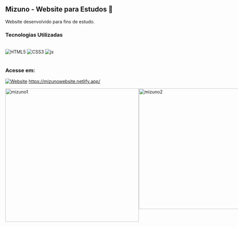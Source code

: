 ## Mizuno - Website para Estudos 📒

Website desenvolvido para fins de estudo.

### Tecnologias Utilizadas

<div style="display: inline_block"><br/>
    <img align="center" alt="HTML5"src="https://img.shields.io/badge/HTML5-E34F26?style=for-the-badge&logo=html5&logoColor=white"/>
    <img align="center" alt="CSS3"src="https://img.shields.io/badge/CSS3-1572B6?style=for-the-badge&logo=css3&logoColor=white"/>
    <img align="center" alt="js"src="https://img.shields.io/badge/JavaScript-F7DF1E?style=for-the-badge&logo=javascript&logoColor=black"/>
</div><br/>

### Acesse em:

[![Website](https://img.shields.io/badge/website-000000?style=for-the-badge&logo=About.me&logoColor=white)](https://gordinhadasverduras.netlify.app/) https://mizunowebsite.netlify.app/

<div style="display: flex"><br/>
<img align="center" alt="mizuno1"src="https://github.com/muriloalvesx/Mizuno-Website/assets/153781890/ec5ba6ca-ae3d-4849-acf4-51c2d17e273a" width="420px"/>
<img align="center" alt="mizuno2 "src="https://github.com/muriloalvesx/Mizuno-Website/assets/153781890/21b93f2d-d3bd-4542-8dd6-eb944589c704" width="380px"/>
</div><br/>
